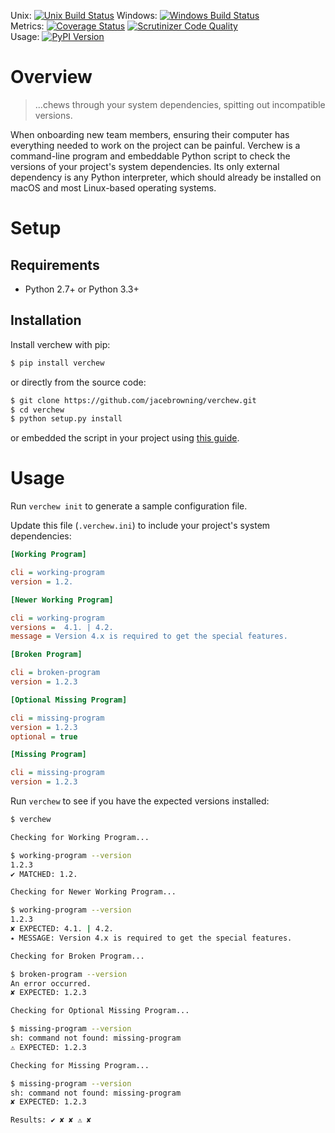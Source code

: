 Unix: [![Unix Build Status](https://img.shields.io/travis/jacebrowning/verchew/develop.svg)](https://travis-ci.org/jacebrowning/verchew) Windows: [![Windows Build Status](https://img.shields.io/appveyor/ci/jacebrowning/verchew/develop.svg)](https://ci.appveyor.com/project/jacebrowning/verchew)<br>Metrics: [![Coverage Status](https://img.shields.io/coveralls/jacebrowning/verchew/develop.svg)](https://coveralls.io/r/jacebrowning/verchew) [![Scrutinizer Code Quality](https://img.shields.io/scrutinizer/g/jacebrowning/verchew.svg)](https://scrutinizer-ci.com/g/jacebrowning/verchew/?branch=develop)<br>Usage: [![PyPI Version](https://img.shields.io/pypi/v/verchew.svg)](https://pypi.python.org/pypi/verchew)

# Overview

> ...chews through your system dependencies, spitting out incompatible versions.

When onboarding new team members, ensuring their computer has everything needed to work on the project can be painful. Verchew is a command-line program and embeddable Python script to check the versions of your project's system dependencies. Its only external dependency is any Python interpreter, which should already be installed on macOS and most Linux-based operating systems.

# Setup

## Requirements

* Python 2.7+ or Python 3.3+

## Installation

Install verchew with pip:

```sh
$ pip install verchew
```

or directly from the source code:

```sh
$ git clone https://github.com/jacebrowning/verchew.git
$ cd verchew
$ python setup.py install
```

or embedded the script in your project using [this guide](https://github.com/jacebrowning/verchew/blob/develop/docs/cli/vendoring.md).

# Usage

Run `verchew init` to generate a sample configuration file.

Update this file (`.verchew.ini`) to include your project's system dependencies:

```ini
[Working Program]

cli = working-program
version = 1.2.

[Newer Working Program]

cli = working-program
versions =  4.1. | 4.2.
message = Version 4.x is required to get the special features.

[Broken Program]

cli = broken-program
version = 1.2.3

[Optional Missing Program]

cli = missing-program
version = 1.2.3
optional = true

[Missing Program]

cli = missing-program
version = 1.2.3
```

Run `verchew` to see if you have the expected versions installed:

```sh
$ verchew

Checking for Working Program...

$ working-program --version
1.2.3
✔ MATCHED: 1.2.

Checking for Newer Working Program...

$ working-program --version
1.2.3
✘ EXPECTED: 4.1. | 4.2.
⭑ MESSAGE: Version 4.x is required to get the special features.

Checking for Broken Program...

$ broken-program --version
An error occurred.
✘ EXPECTED: 1.2.3

Checking for Optional Missing Program...

$ missing-program --version
sh: command not found: missing-program
⚠ EXPECTED: 1.2.3

Checking for Missing Program...

$ missing-program --version
sh: command not found: missing-program
✘ EXPECTED: 1.2.3

Results: ✔ ✘ ✘ ⚠ ✘
```
